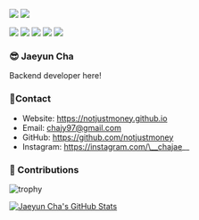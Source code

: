 <a href="#" target="_blank"><img src="https://img.shields.io/badge/Node.JS-339933.svg?style=flat-square&logo=Node.JS&logoColor=white"/></a>
<a href="#" target="_blank"><img src="https://img.shields.io/badge/JavaScript-F7DF1E.svg?style=flat-square&logo=JavaScript&logoColor=black"/></a>


<a href="#" target="_blank"><img src="https://img.shields.io/badge/TypeScript-3178C6.svg?style=flat-square&logo=TypeScript&logoColor=white"/></a>
<a href="#" target="_blank"><img src="https://img.shields.io/badge/NestJS-E0234E.svg?style=flat-square&logo=NestJS&logoColor=white"/></a>
<a href="#" target="_blank"><img src="https://img.shields.io/badge/MySQL-4479A1.svg?style=flat-square&logo=MySQL&logoColor=white"/></a>
<a href="#" target="_blank"><img src="https://img.shields.io/badge/Docker-2496ED.svg?style=flat-square&logo=Docker&logoColor=white"/></a>
<a href="#" target="_blank"><img src="https://img.shields.io/badge/Swagger-85EA2D.svg?style=flat-square&logo=Swagger&logoColor=black"/></a>

### 😎 Jaeyun Cha
Backend developer here!

### 📱Contact
* Website: https://notjustmoney.github.io
* Email: chajy97@gmail.com
* GitHub: https://github.com/notjustmoney
* Instagram: https://instagram.com/\__chajae__

### 🌱 Contributions
![trophy](https://github-profile-trophy.vercel.app/?username=notjustmoney&theme=onedark&no-frame=true&column=4&row=2)

<a href="#">
  <img alt="Jaeyun Cha's GitHub Stats" align="center" src="https://github-readme-stats.vercel.app/api?username=notjustmoney&show_icons=true&count_private=true&theme=onedark&hide_border=true" />
</a>

